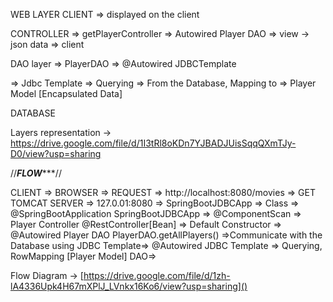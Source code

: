 WEB LAYER
CLIENT => displayed on the client

CONTROLLER => getPlayerController => Autowired Player DAO  => view -> json data => client


DAO layer
=> PlayerDAO => @Autowired JDBCTemplate

=> Jdbc Template => Querying => From the Database, Mapping to => Player Model [Encapsulated Data]


DATABASE

Layers representation -> https://drive.google.com/file/d/1I3tRl8oKDn7YJBADJUisSqqQXmTJy-D0/view?usp=sharing



//*****************FLOW********************//

CLIENT => BROWSER => REQUEST => http://localhost:8080/movies  => GET
TOMCAT SERVER => 127.0.01:8080 => SpringBootJDBCApp => Class => @SpringBootApplication
SpringBootJDBCApp => @ComponentScan => Player Controller @RestController[Bean] => Default Constructor => @Autowired Player DAO
PlayerDAO.getAllPlayers() =>Communicate with the Database using JDBC Template=>  @Autowired JDBC Template => Querying, RowMapping [Player Model] DAO=>

Flow Diagram -> [https://drive.google.com/file/d/1zh-lA4336Upk4H67mXPlJ_LVnkx16Ko6/view?usp=sharing]()


